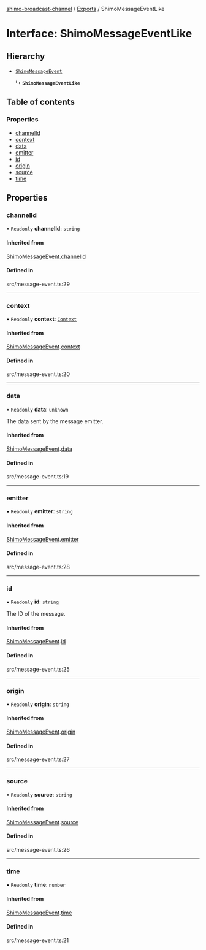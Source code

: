 [shimo-broadcast-channel](../README.md) / [Exports](../modules.md) / ShimoMessageEventLike

# Interface: ShimoMessageEventLike

## Hierarchy

- [`ShimoMessageEvent`](../classes/ShimoMessageEvent.md)

  ↳ **`ShimoMessageEventLike`**

## Table of contents

### Properties

- [channelId](ShimoMessageEventLike.md#channelid)
- [context](ShimoMessageEventLike.md#context)
- [data](ShimoMessageEventLike.md#data)
- [emitter](ShimoMessageEventLike.md#emitter)
- [id](ShimoMessageEventLike.md#id)
- [origin](ShimoMessageEventLike.md#origin)
- [source](ShimoMessageEventLike.md#source)
- [time](ShimoMessageEventLike.md#time)

## Properties

### channelId

• `Readonly` **channelId**: `string`

#### Inherited from

[ShimoMessageEvent](../classes/ShimoMessageEvent.md).[channelId](../classes/ShimoMessageEvent.md#channelid)

#### Defined in

src/message-event.ts:29

___

### context

• `Readonly` **context**: [`Context`](Context.md)

#### Inherited from

[ShimoMessageEvent](../classes/ShimoMessageEvent.md).[context](../classes/ShimoMessageEvent.md#context)

#### Defined in

src/message-event.ts:20

___

### data

• `Readonly` **data**: `unknown`

The data sent by the message emitter.

#### Inherited from

[ShimoMessageEvent](../classes/ShimoMessageEvent.md).[data](../classes/ShimoMessageEvent.md#data)

#### Defined in

src/message-event.ts:19

___

### emitter

• `Readonly` **emitter**: `string`

#### Inherited from

[ShimoMessageEvent](../classes/ShimoMessageEvent.md).[emitter](../classes/ShimoMessageEvent.md#emitter)

#### Defined in

src/message-event.ts:28

___

### id

• `Readonly` **id**: `string`

The ID of the message.

#### Inherited from

[ShimoMessageEvent](../classes/ShimoMessageEvent.md).[id](../classes/ShimoMessageEvent.md#id)

#### Defined in

src/message-event.ts:25

___

### origin

• `Readonly` **origin**: `string`

#### Inherited from

[ShimoMessageEvent](../classes/ShimoMessageEvent.md).[origin](../classes/ShimoMessageEvent.md#origin)

#### Defined in

src/message-event.ts:27

___

### source

• `Readonly` **source**: `string`

#### Inherited from

[ShimoMessageEvent](../classes/ShimoMessageEvent.md).[source](../classes/ShimoMessageEvent.md#source)

#### Defined in

src/message-event.ts:26

___

### time

• `Readonly` **time**: `number`

#### Inherited from

[ShimoMessageEvent](../classes/ShimoMessageEvent.md).[time](../classes/ShimoMessageEvent.md#time)

#### Defined in

src/message-event.ts:21

